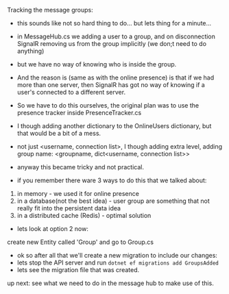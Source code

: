 Tracking the message groups:

* this sounds like not so hard thing to do... but lets thing for a minute...
* in MessageHub.cs we adding a user to a group, and on disconnection SignalR removing us from the group implicitly (we don;t need to do anything)
* but  we have no way of knowing who is inside the group.
* And the reason is (same as with the online presence) is that if we had more than one server, then SignalR has got no way of knowing if a user's connected to a different server.
* So we have to do this ourselves, the original plan was to use the presence tracker inside PresenceTracker.cs
* I though adding another dictionary to the OnlineUsers dictionary, but that would be a bit of a mess.
* not just <username, connection list>, I though adding extra level, adding group name: <groupname, dict<username, connection list>>
* anyway this became tricky and not practical.

* if you remember there ware 3 ways to do this that we talked about:
1. in memory - we used it for online presence
2. in a database(not the best idea) - user group are something that not really fit into the persistent data idea
3. in a distributed cache (Redis) - optimal solution

* lets look at option 2 now:

create new Entity called 'Group' and go to Group.cs

* ok so after all that we'll create a new migration to include our changes:
* lets stop the API server and run `dotnet ef migrations add GroupsAdded`
* lets see the migration file that was created.

up next: see what we need to do in the message hub to make use of this.

